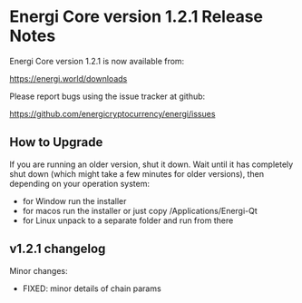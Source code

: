 Energi Core version 1.2.1 Release Notes
=======================================


Energi Core version 1.2.1 is now available from:

  https://energi.world/downloads

Please report bugs using the issue tracker at github:

  https://github.com/energicryptocurrency/energi/issues


How to Upgrade
--------------

If you are running an older version, shut it down. Wait until it has completely
shut down (which might take a few minutes for older versions), then depending on
your operation system:

* for Window run the installer
* for macos run the installer or just copy /Applications/Energi-Qt
* for Linux unpack to a separate folder and run from there


v1.2.1 changelog
----------------

Minor changes:

- FIXED: minor details of chain params
